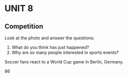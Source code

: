 # UNIT 8

## Competition

Look at the photo and answer the questions:

1. What do you think has just happened?
2. Why are so many people interested in sports events?

Soccer fans react to a World Cup game in Berlin, Germany.

86